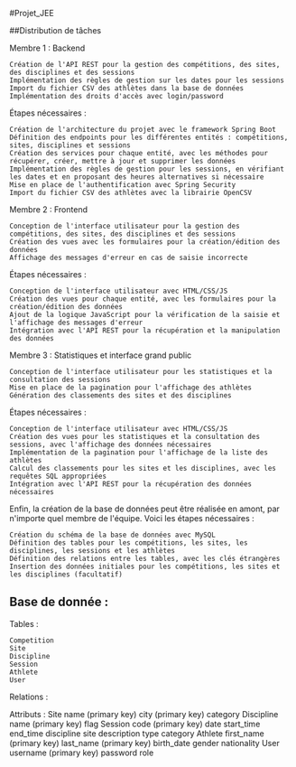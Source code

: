 #Projet_JEE

##Distribution de tâches 

Membre 1 : Backend

    Création de l'API REST pour la gestion des compétitions, des sites, des disciplines et des sessions
    Implémentation des règles de gestion sur les dates pour les sessions
    Import du fichier CSV des athlètes dans la base de données
    Implémentation des droits d'accès avec login/password

Étapes nécessaires :

    Création de l'architecture du projet avec le framework Spring Boot
    Définition des endpoints pour les différentes entités : compétitions, sites, disciplines et sessions
    Création des services pour chaque entité, avec les méthodes pour récupérer, créer, mettre à jour et supprimer les données
    Implémentation des règles de gestion pour les sessions, en vérifiant les dates et en proposant des heures alternatives si nécessaire
    Mise en place de l'authentification avec Spring Security
    Import du fichier CSV des athlètes avec la librairie OpenCSV

Membre 2 : Frontend

    Conception de l'interface utilisateur pour la gestion des compétitions, des sites, des disciplines et des sessions
    Création des vues avec les formulaires pour la création/édition des données
    Affichage des messages d'erreur en cas de saisie incorrecte

Étapes nécessaires :

    Conception de l'interface utilisateur avec HTML/CSS/JS
    Création des vues pour chaque entité, avec les formulaires pour la création/édition des données
    Ajout de la logique JavaScript pour la vérification de la saisie et l'affichage des messages d'erreur
    Intégration avec l'API REST pour la récupération et la manipulation des données

Membre 3 : Statistiques et interface grand public

    Conception de l'interface utilisateur pour les statistiques et la consultation des sessions
    Mise en place de la pagination pour l'affichage des athlètes
    Génération des classements des sites et des disciplines

Étapes nécessaires :

    Conception de l'interface utilisateur avec HTML/CSS/JS
    Création des vues pour les statistiques et la consultation des sessions, avec l'affichage des données nécessaires
    Implémentation de la pagination pour l'affichage de la liste des athlètes
    Calcul des classements pour les sites et les disciplines, avec les requêtes SQL appropriées
    Intégration avec l'API REST pour la récupération des données nécessaires

Enfin, la création de la base de données peut être réalisée en amont, par n'importe quel membre de l'équipe. Voici les étapes nécessaires :

    Création du schéma de la base de données avec MySQL
    Définition des tables pour les compétitions, les sites, les disciplines, les sessions et les athlètes
    Définition des relations entre les tables, avec les clés étrangères
    Insertion des données initiales pour les compétitions, les sites et les disciplines (facultatif)




## Base de donnée : 

Tables :

    Competition
    Site
    Discipline
    Session
    Athlete
    User

Relations :

   

Attributs :
    Site
        name (primary key)
        city (primary key)
        category
    Discipline
        name (primary key)
        flag
    Session
        code (primary key)
        date
        start_time
        end_time
        discipline
        site
        description
        type
        category
    Athlete
        first_name (primary key)
        last_name (primary key)
        birth_date
        gender
        nationality
    User
        username (primary key)
        password
        role
